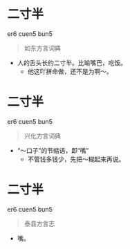 # 二寸半
er6 cuen5 bun5
> 如东方言词典
- 人的舌头长约二寸半。比喻嘴巴，吃饭。
  - 他这吖拼命做，还不是为啊～。

# 二寸半
er6 cuen5 bun5
> 兴化方言词典
- “～口子”的节缩语，即“嘴”
  - 不管钱多钱少，先把～糊起来再说。

# 二寸半
er6 cuen5 bun5
> 泰县方言志
- 嘴。
